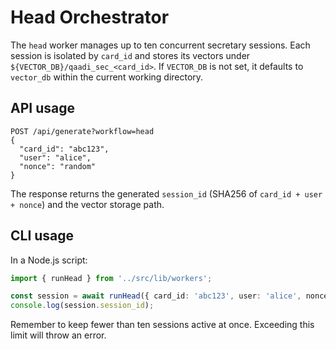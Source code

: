 # Head Orchestrator

The `head` worker manages up to ten concurrent secretary sessions. Each
session is isolated by `card_id` and stores its vectors under
`${VECTOR_DB}/qaadi_sec_<card_id>`. If `VECTOR_DB` is not set, it defaults to
`vector_db` within the current working directory.

## API usage

```
POST /api/generate?workflow=head
{
  "card_id": "abc123",
  "user": "alice",
  "nonce": "random"
}
```

The response returns the generated `session_id` (SHA256 of
`card_id + user + nonce`) and the vector storage path.

## CLI usage

In a Node.js script:

```ts
import { runHead } from '../src/lib/workers';

const session = await runHead({ card_id: 'abc123', user: 'alice', nonce: '1' });
console.log(session.session_id);
```

Remember to keep fewer than ten sessions active at once. Exceeding this
limit will throw an error.


